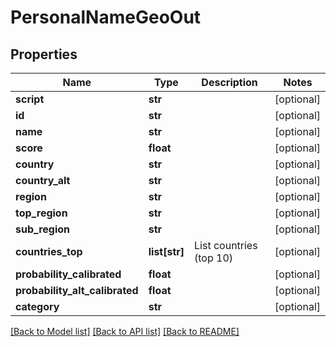 # PersonalNameGeoOut

## Properties
Name | Type | Description | Notes
------------ | ------------- | ------------- | -------------
**script** | **str** |  | [optional] 
**id** | **str** |  | [optional] 
**name** | **str** |  | [optional] 
**score** | **float** |  | [optional] 
**country** | **str** |  | [optional] 
**country_alt** | **str** |  | [optional] 
**region** | **str** |  | [optional] 
**top_region** | **str** |  | [optional] 
**sub_region** | **str** |  | [optional] 
**countries_top** | **list[str]** | List countries (top 10) | [optional] 
**probability_calibrated** | **float** |  | [optional] 
**probability_alt_calibrated** | **float** |  | [optional] 
**category** | **str** |  | [optional] 

[[Back to Model list]](../README.md#documentation-for-models) [[Back to API list]](../README.md#documentation-for-api-endpoints) [[Back to README]](../README.md)


